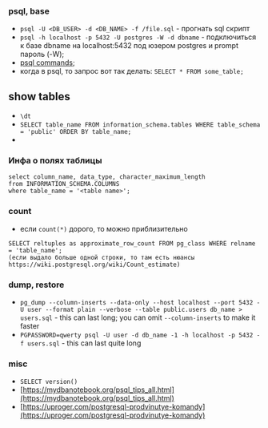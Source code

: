 ### psql, base
- `psql -U <DB_USER> -d <DB_NAME> -f /file.sql` - прогнать sql скрипт
- `psql -h localhost -p 5432 -U postgres -W -d dbname` - подключиться к базе dbname на localhost:5432 под юзером postgres и prompt пароль (-W);
- [psql commands](https://www.postgresqltutorial.com/psql-commands/);
- когда в psql, то запрос вот так делать: `SELECT * FROM some_table;`

## show tables
- `\dt`
- `SELECT table_name
FROM information_schema.tables
WHERE table_schema = 'public'
ORDER BY table_name;`
- 

### Инфа о полях таблицы
```
select column_name, data_type, character_maximum_length
from INFORMATION_SCHEMA.COLUMNS
where table_name = '<table name>';
```
### count
- если `count(*)` дорого, то можно приблизительно
```
SELECT reltuples as approximate_row_count FROM pg_class WHERE relname = 'table_name';
(если выдало больше одной строки, то там есть нюансы https://wiki.postgresql.org/wiki/Count_estimate)
```
### dump, restore
- `pg_dump --column-inserts --data-only --host localhost --port 5432 -U user --format plain --verbose --table public.users db_name > users.sql` - this can last long; you can omit `--column-inserts` to make it faster
- `PGPASSWORD=qwerty psql -U user -d db_name -1 -h localhost -p 5432 -f users.sql` - this can last quite long

### misc
- `SELECT version()`
- [https://mydbanotebook.org/psql_tips_all.html](https://mydbanotebook.org/psql_tips_all.html)
- [https://uproger.com/postgresql-prodvinutye-komandy](https://uproger.com/postgresql-prodvinutye-komandy)
